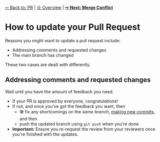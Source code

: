 [⇦ Back to: PR](how-to-pr.md) | [⇧ Overview](README.md) | [**⇨ Next: Merge Conflict**](how-to-merge-conflict.md)

# How to update your Pull Request

Reasons you might want to update a pull request include:
- Addressing comments and requested changes
- The main branch has changed

These two cases are dealt with differently.

## Addressing comments and requested changes

Wait until you have the amount of feedback you need.

- If your PR is approved by everyone, congratulations!
- If not, and once you've got the feedback you want, then 
  - 🛠 fix any shortcomings on the *same branch*, [making new commits](), and then
  - push the updated branch using `git push` when you're done.
- **Important:** Ensure you re-request the review from your reviewers once you're finished with the updates.
